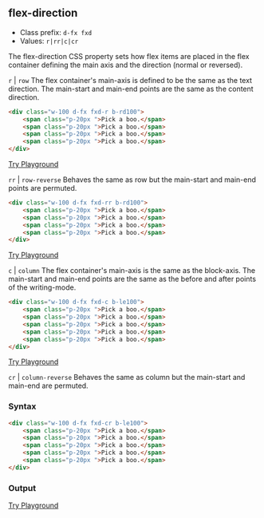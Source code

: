 ## flex-direction
- Class prefix: `d-fx fxd`
- Values: `r|rr|c|cr`

The flex-direction CSS property sets how flex items are placed in the flex container defining the main axis and the direction (normal or reversed).

`r` | `row`
The flex container's main-axis is defined to be the same as the text direction. The main-start and main-end points are the same as the content direction.

```html
<div class="w-100 d-fx fxd-r b-rd100">
    <span class="p-20px ">Pick a boo.</span>
    <span class="p-20px ">Pick a boo.</span>
    <span class="p-20px ">Pick a boo.</span>
    <span class="p-20px ">Pick a boo.</span>
</div>
```
[Try Playground](../../../demo)

`rr` | `row-reverse`
Behaves the same as row but the main-start and main-end points are permuted.

```html
<div class="w-100 d-fx fxd-rr b-rd100">
    <span class="p-20px ">Pick a boo.</span>
    <span class="p-20px ">Pick a boo.</span>
    <span class="p-20px ">Pick a boo.</span>
    <span class="p-20px ">Pick a boo.</span>
</div>
```
[Try Playground](../../../demo)

`c` | `column`
The flex container's main-axis is the same as the block-axis. The main-start and main-end points are the same as the before and after points of the writing-mode.

```html
<div class="w-100 d-fx fxd-c b-le100">
    <span class="p-20px ">Pick a boo.</span>
    <span class="p-20px ">Pick a boo.</span>
    <span class="p-20px ">Pick a boo.</span>
    <span class="p-20px ">Pick a boo.</span>
    <span class="p-20px ">Pick a boo.</span>
</div>
```
[Try Playground](../../../demo)

`cr` | `column-reverse`
Behaves the same as column but the main-start and main-end are permuted.
### Syntax

```html
<div class="w-100 d-fx fxd-cr b-le100">
    <span class="p-20px ">Pick a boo.</span>
    <span class="p-20px ">Pick a boo.</span>
    <span class="p-20px ">Pick a boo.</span>
    <span class="p-20px ">Pick a boo.</span>
    <span class="p-20px ">Pick a boo.</span>
</div>
```
### Output

[Try Playground](../../../cssist/demo)
